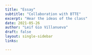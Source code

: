 ```yaml
---
title: "Essay"
subtitle: "Collaboration with BTTE"
excerpt: "Hear the ideas of the class"
date: 2021-05-26
author: "Leif Gio Villanueva"
draft: false
layout: single-sidebar
links:

---
```

